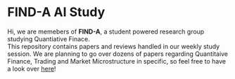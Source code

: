 # FIND-A AI Study

Hi, we are memebers of **FIND-A**, a student powered research group studying Quantiative Finace.   
This repository contains papers and reviews handled in our weekly study session. We are planning to go over dozens of papers regarding Quantitaive Finance, Trading and Market Microstructure in specific, so feel free to have a look over [here](https://find-a-ai.github.io)!  

